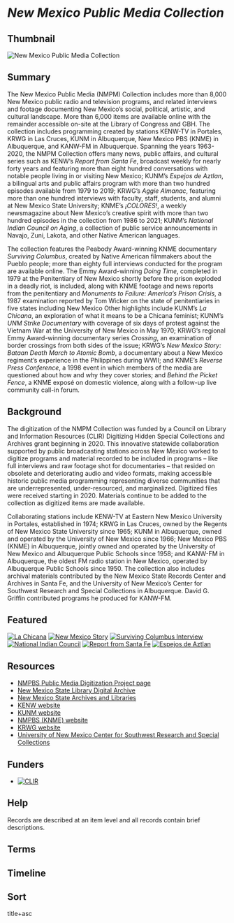 # <em>New Mexico Public Media Collection</em>

## Thumbnail

![<em>New Mexico Public Media Collection</em>](https://s3.amazonaws.com/americanarchive.org/special-collections/NM_riochama.png "New Mexico Public Media Collection")

## Summary

The New Mexico Public Media (NMPM) Collection includes more than 8,000 New Mexico public radio and television programs, and related interviews and footage documenting New Mexico’s social, political, artistic, and cultural landscape. More than 6,000 items are available online with the remainder accessible on-site at the Library of Congress and GBH. The collection includes programming created by stations KENW-TV in Portales, KRWG in Las Cruces, KUNM in Albuquerque, New Mexico PBS (KNME) in Albuquerque, and KANW-FM in Albuquerque. Spanning the years 1963-2020, the NMPM Collection offers many news, public affairs, and cultural series such as KENW’s *Report from Santa Fe*, broadcast weekly for nearly forty years and featuring more than eight hundred conversations with notable people living in or visiting New Mexico; KUNM’s *Espejos de Aztlan*, a bilingual arts and public affairs program with more than two hundred episodes available from 1979 to 2019; KRWG’s *Aggie Almanac*, featuring more than one hundred interviews with faculty, staff, students, and alumni at New Mexico State University; KNME’s *¡COLORES!*, a weekly newsmagazine about New Mexico’s creative spirit with more than two hundred episodes in the collection from 1986 to 2021; KUNM’s *National Indian Council on Aging*, a collection of public service announcements in Navajo, Zuni, Lakota, and other Native American languages. 

The collection features the Peabody Award-winning KNME documentary *Surviving Columbus*, created by Native American filmmakers about the Pueblo people; more than eighty full interviews conducted for the program are available online. The Emmy Award-winning *Doing Time*, completed in 1979 at the Penitentiary of New Mexico shortly before the prison exploded in a deadly riot, is included, along with KNME footage and news reports from the penitentiary and *Monuments to Failure: America’s Prison Crisis*, a 1987 examination reported by Tom Wicker on the state of penitentiaries in five states including New Mexico Other highlights include KUNM’s *La Chicana*, an exploration of what it means to be a Chicana feminist; KUNM’s *UNM Strike Documentary* with coverage of six days of protest against the Vietnam War at the University of New Mexico in May 1970; KRWG’s  regional Emmy Award-winning documentary series *Crossing*, an examination of border crossings from both sides of the issue; KRWG’s *New Mexico Story: Bataan Death March to Atomic Bomb*, a documentary about a New Mexico regiment’s experience in the Philippines during WWII; and KNME’s *Reverse Press Conference*, a 1998 event in which members of the media are questioned about how and why they cover stories; and *Behind the Picket Fence*, a KNME exposé on domestic violence, along with a follow-up live community call-in forum.

## Background

The digitization of the NMPM Collection was funded by a Council on Library and Information Resources (CLIR) Digitizing Hidden Special Collections and Archives grant beginning in 2020. This innovative statewide collaboration supported by public broadcasting stations across New Mexico worked to digitize programs and material recorded to be included in programs – like full interviews and raw footage shot for documentaries – that resided on obsolete and deteriorating audio and video formats, making accessible historic public media programming representing diverse communities that are underrepresented, under-resourced, and marginalized. Digitized files were received starting in 2020. Materials continue to be added to the collection as digitized items are made available.

Collaborating stations include KENW-TV at Eastern New Mexico University in Portales, established in 1974; KRWG in Las Cruces, owned by the Regents of New Mexico State University since 1965; KUNM in Albuquerque, owned and operated by the University of New Mexico since 1966; New Mexico PBS (KNME) in Albuquerque, jointly owned and operated by the University of New Mexico and Albuquerque Public Schools since 1958; and KANW-FM in Albuquerque, the oldest FM radio station in New Mexico, operated by Albuquerque Public Schools since 1950. The collection also includes archival materials contributed by the New Mexico State Records Center and Archives in Santa Fe, and the University of New Mexico’s Center for Southwest Research and Special Collections in Albuquerque. David G. Griffin contributed programs he produced for KANW-FM.


## Featured

[![La Chicana](https://s3.amazonaws.com/americanarchive.org/special-collections/aapb_tile.jpg)](/catalog/cpb-aacip-207-20fttgqp)
[![New Mexico Story](https://s3.amazonaws.com/americanarchive.org/special-collections/cpb-aacip_efb814ee821_01.jpg)](/catalog/cpb-aacip-efb814ee821)
[![Surviving Columbus Interview](https://s3.amazonaws.com/americanarchive.org/special-collections/cpb-aacip_74ce0831ede_01.jpg)](/catalog/cpb-aacip-74ce0831ede)
[![National Indian Council](https://s3.amazonaws.com/americanarchive.org/special-collections/aapb_tile.jpg)](/catalog/cpb-aacip-207-45q83gh4)
[![Report from Santa Fe](https://s3.amazonaws.com/americanarchive.org/special-collections/cpb-aacip_7f8d7109887_01.jpg)](/catalog/cpb-aacip-7f8d7109887)
[![Espejos de Aztlan](https://s3.amazonaws.com/americanarchive.org/special-collections/aapb_tile.jpg)](/catalog/cpb-aacip-f2af61feb10)

## Resources

- [NMPBS Public Media Digitization Project page](https://www.newmexicopbs.org/new-mexico-public-media-digitization-project/)
- [New Mexico State Library Digital Archive](http://www.nmstatelibrary.org/research-and-collections/collections/digital-archive)
- [New Mexico State Archives and Libraries](http://www.statearchives.us/new-mexico.htm)
- [KENW website](https://www.kenw.org/)
- [KUNM website](https://www.kunm.org/)
- [NMPBS (KNME) website](https://www.newmexicopbs.org/)
- [KRWG website](https://www.krwg.org/)
- [University of New Mexico Center for Southwest Research and Special Collections](https://elibrary.unm.edu/cswr/)

## Funders

- [![CLIR](https://s3.amazonaws.com/americanarchive.org/org-logos/CLIRlogo.jpg "CLIR Logo")](https://www.clir.org/)

## Help

Records are described at an item level and all records contain brief descriptions.

## Terms

## Timeline

## Sort

title+asc

